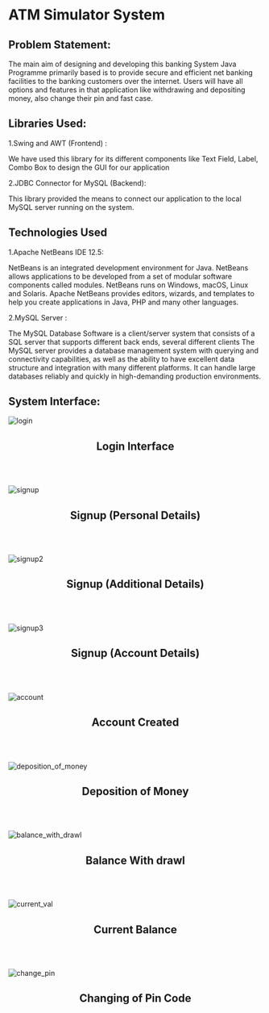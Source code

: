 # ATM Simulator System #

 ## Problem Statement: ##
 The main aim of designing and developing this banking System Java Programme primarily
based is to provide secure and efficient net banking facilities to the banking customers over the
internet.
Users will have all options and features in that application like withdrawing and depositing
money, also change their pin and fast case.

## Libraries Used: ##
1.Swing and AWT (Frontend) :<br />

We have used this library for its different components like Text Field, Label, Combo Box to
design the GUI for our application

2.JDBC Connector for MySQL (Backend): <br/>

This library provided the means to connect our application to the local MySQL server running
on the system.

## Technologies Used ##
1.Apache NetBeans IDE 12.5: <br/>

NetBeans is an integrated development environment for Java. NetBeans allows applications to
be developed from a set of modular software components called modules. NetBeans runs on
Windows, macOS, Linux and Solaris. Apache NetBeans provides editors, wizards, and
templates to help you create applications in Java, PHP and many other languages.

2.MySQL Server : <br/>

The MySQL Database Software is a client/server system that consists of a SQL server that
supports different back ends, several different clients The MySQL server provides a database
management system with querying and connectivity capabilities, as well as the ability to have
excellent data structure and integration with many different platforms. It can handle large
databases reliably and quickly in high-demanding production environments.

## System Interface: ##


![login](https://user-images.githubusercontent.com/84977189/179014170-02769852-6a2a-4001-b620-be2bb00a6e37.png)

<h2 align="center">Login Interface</h2><br/><br/>

![signup](https://user-images.githubusercontent.com/84977189/179015878-2e8c67df-d74f-437e-9752-5dc4d31dc983.png)

<h2 align="center">Signup (Personal Details)</h2><br/><br/>

![signup2](https://user-images.githubusercontent.com/84977189/179016209-5e57d2eb-521a-4f79-af24-eb2a78b87757.png)

<h2 align="center">Signup (Additional Details)</h2><br/><br/>

![signup3](https://user-images.githubusercontent.com/84977189/179016365-aeb9cade-b74c-45a4-88b4-ae0c2f0169cc.png)
<h2 align="center">Signup (Account Details)</h2><br/><br/>

![account](https://user-images.githubusercontent.com/84977189/179016596-084bb600-c12b-413f-b437-63cfdbae995a.png)
<h2 align="center">Account Created</h2><br/><br/>

![deposition_of_money](https://user-images.githubusercontent.com/84977189/179016734-917d363e-5317-443a-a6bf-cc0f60d0a828.png)
<h2 align="center">Deposition of Money</h2><br/><br/>

![balance_with_drawl](https://user-images.githubusercontent.com/84977189/179016896-05072f21-219f-46c6-af49-fc4c925fcaba.png)
<h2 align="center">Balance With drawl</h2><br/><br/>

![current_val](https://user-images.githubusercontent.com/84977189/179017031-4a4c7318-08b2-4ffc-91a2-1ae729911b16.png)
<h2 align="center">Current Balance</h2><br/><br/>

![change_pin](https://user-images.githubusercontent.com/84977189/179017165-50234816-0b24-4f2c-85c5-fb619acf55f2.png)
<h2 align="center">Changing of Pin Code</h2><br/><br/>

